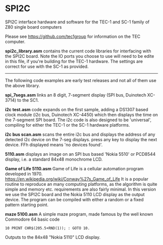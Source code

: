 # SPI2C
SPI2C interface hardware and software for the TEC-1 and SC-1 family of Z80 single board computers

Please see https://github.com/tec1group for information on the TEC computer.

**spi2c_library.asm** contains the current code libraries for interfacing with the SPI2C board. Note the IO ports you choose to use will need to be edite in this file, if you're building for the TEC-1 hardware. The settings are correct for use with the SC-1 as provided.

-------------------------------------------------

The following code examples are early test releases and not all of them use the above library.

**spi_7segs.asm** links an 8 digit, 7-segment display (SPI bus, Duinotech XC-3714) to the SC1. 

**i2c test.asm** code expands on the first sample, adding a DS1307 based clock module (i2c bus, Duinotech XC-4450) which then displays the time on the 7-segment SPI board. The i2c code is also designed to be 'universal', compiling for either the TEC-1 or the SC-1 hardware platforms.

**i2c bus scan.asm** scans the entire i2c bus and displays the address of any detected i2c device on the 7-seg displays. press any key to display the next device. FFh displayed means 'no devices found'.

**5110.asm** displays an image on an SPI bus based 'Nokia 5510' or PCD8544 display, i.e. a standard 84x48 monochrome LCD.

**Game of Life 5110.asm** Game of Life is a cellular automation program developed in 1970. https://en.wikipedia.org/wiki/Conway%27s_Game_of_Life It is a popular routine to reproduce an many computing platforms, as the algorithm is quite simple and memory etc. requirements are also fairly minimal. In this version we use the SPI2C board and the Nokia 5110 LCD display as the output device. The program can be compiled with either a random or a fixed pattern starting point.

**maze 5100.asm** A simple maze program, made famous by the well known Commodore 64 basic code

````10 PRINT CHR$(205.5+RND(1)); : GOTO 10.````

Outputs to the 84x48 "Nokia 5110" LCD display.
